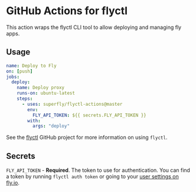 # GitHub Actions for flyctl

This action wraps the flyctl CLI tool to allow deploying and managing fly apps.

## Usage

```yaml
name: Deploy to Fly
on: [push]
jobs:
  deploy:
    name: Deploy proxy
    runs-on: ubuntu-latest
    steps:
      - uses: superfly/flyctl-actions@master
        env:
          FLY_API_TOKEN: ${{ secrets.FLY_API_TOKEN }}
        with:
          args: "deploy"
```

See the [flyctl](github.com/superfly/flyctl) GitHub project for more information on using `flyctl`.

## Secrets

`FLY_API_TOKEN` - **Required**. The token to use for authentication. You can find a token by running `flyctl auth token` or going to your [user settings on fly.io](https://fly.io/user/personal_access_tokens).

